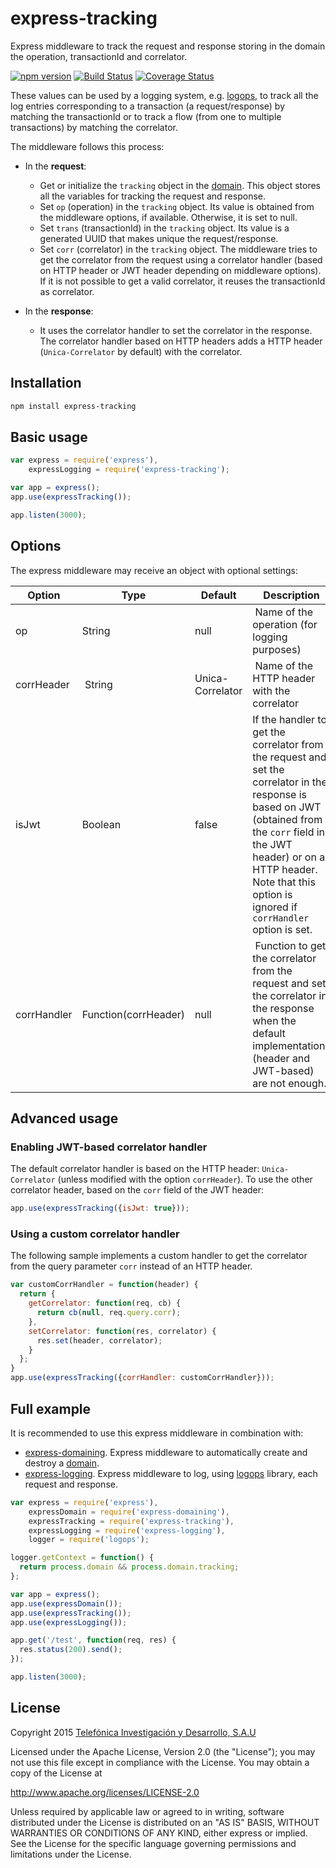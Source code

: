# express-tracking

Express middleware to track the request and response storing in the domain the operation, transactionId and
correlator.

[![npm version](https://badge.fury.io/js/express-tracking.svg)](http://badge.fury.io/js/express-tracking)
[![Build Status](https://travis-ci.org/telefonica/node-express-tracking.svg)](https://travis-ci.org/telefonica/node-express-tracking)
[![Coverage Status](https://img.shields.io/coveralls/telefonica/node-express-tracking.svg)](https://coveralls.io/r/telefonica/node-express-tracking)

These values can be used by a logging system, e.g. [logops](https://github.com/telefonicaid/logops), to track all the log entries corresponding to a transaction (a request/response) by matching the transactionId or to track a flow (from one to multiple transactions) by matching the correlator.

The middleware follows this process:

* In the **request**:
  * Get or initialize the `tracking` object in the [domain](https://nodejs.org/api/domain.html). This object stores all the variables for tracking the request and response.
  * Set `op` (operation) in the `tracking` object. Its value is obtained from the middleware options, if available. Otherwise, it is set to null.
  * Set `trans` (transactionId) in the `tracking` object. Its value is a generated UUID that makes unique the request/response.
  * Set `corr` (correlator) in the `tracking` object. The middleware tries to get the correlator from the request using a correlator handler (based on HTTP header or JWT header depending on middleware options). If it is not possible to get a valid correlator, it reuses the transactionId as correlator.

* In the **response**:
   * It uses the correlator handler to set the correlator in the response. The correlator handler based on HTTP headers adds a HTTP header (`Unica-Correlator` by default) with the correlator.

## Installation

```bash
npm install express-tracking
```

## Basic usage

```js
var express = require('express'),
    expressLogging = require('express-tracking');

var app = express();
app.use(expressTracking());

app.listen(3000);
```

## Options

The express middleware may receive an object with optional settings:

| Option | Type | Default | Description |
|--------|------|---------|-------------|
| op | String | null | Name of the operation (for logging purposes) |
| corrHeader | String | Unica-Correlator | Name of the HTTP header with the correlator |
| isJwt | Boolean | false | If the handler to get the correlator from the request and set the correlator in the response is based on JWT (obtained from the `corr` field in the JWT header) or on a HTTP header. Note that this option is ignored if `corrHandler` option is set. |
| corrHandler | Function(corrHeader) | null | Function to get the correlator from the request and set the correlator in the response when the default implementations (header and JWT-based) are not enough. |

## Advanced usage

### Enabling JWT-based correlator handler

The default correlator handler is based on the HTTP header: `Unica-Correlator` (unless modified with the option `corrHeader`). To use the other correlator header, based on the `corr` field of the JWT header:

```js
app.use(expressTracking({isJwt: true}));
```

### Using a custom correlator handler

The following sample implements a custom handler to get the correlator from the query parameter `corr` instead of an HTTP header.

```js
var customCorrHandler = function(header) {
  return {
    getCorrelator: function(req, cb) {
      return cb(null, req.query.corr);
    },
    setCorrelator: function(res, correlator) {
      res.set(header, correlator);
    }
  };
}
app.use(expressTracking({corrHandler: customCorrHandler}));
```

## Full example

It is recommended to use this express middleware in combination with:

* [express-domaining](https://github.com/telefonicaid/node-express-domaining). Express middleware to automatically create and destroy a [domain](https://nodejs.org/api/domain.html).
* [express-logging](https://github.com/telefonicaid/node-express-logging). Express middleware to log, using [logops](https://github.com/telefonicaid/logops) library, each request and response.

```js
var express = require('express'),
    expressDomain = require('express-domaining'),
    expressTracking = require('express-tracking'),
    expressLogging = require('express-logging'),
    logger = require('logops');

logger.getContext = function() {
  return process.domain && process.domain.tracking;
};

var app = express();
app.use(expressDomain());
app.use(expressTracking());
app.use(expressLogging());

app.get('/test', function(req, res) {
  res.status(200).send();
});

app.listen(3000);
```

## License

Copyright 2015 [Telefónica Investigación y Desarrollo, S.A.U](http://www.tid.es)

Licensed under the Apache License, Version 2.0 (the "License"); you may not use this file except in compliance with the License. You may obtain a copy of the License at

http://www.apache.org/licenses/LICENSE-2.0

Unless required by applicable law or agreed to in writing, software distributed under the License is distributed on an "AS IS" BASIS, WITHOUT WARRANTIES OR CONDITIONS OF ANY KIND, either express or implied. See the License for the specific language governing permissions and limitations under the License.
